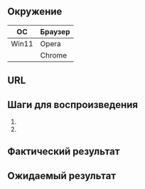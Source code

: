 ## Окружение
| OC | Браузер |
| ------ | ------ |
|Win11 |Opera |
| |Chrome |
## URL

## Шаги для воспроизведения
1.
2.
## Фактический результат

## Ожидаемый результат
